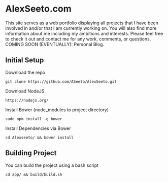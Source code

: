# AlexSeeto.com

This site serves as a web portfolio displaying all projects that I have been involved in and/or that I am currently working on. You will also find more information about me including my ambitions and interests. Please feel free to check it out and contact me for any work, comments, or questions. COMING SOON (EVENTUALLY): Personal Blog.

## Initial Setup

Download the repo  
```
git clone https://github.com/ASeeto/AlexSeeto.git
```

Download NodeJS  
```
https://nodejs.org/
```

Install Bower (node_modules to project directory)
```
sudo npm install -g bower
```

Install Dependencies via Bower 
```
cd Alexseeto/ && bower install
```

## Building Project
You can build the project using a bash script  
```
cd app/ && build/build.sh
```